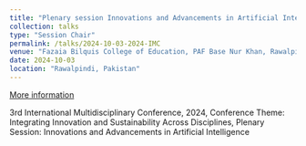 ```yaml
---
title: "Plenary session Innovations and Advancements in Artificial Intelligence at 3rd International Multidisciplinary Conference"
collection: talks
type: "Session Chair"
permalink: /talks/2024-10-03-2024-IMC
venue: "Fazaia Bilquis College of Education, PAF Base Nur Khan, Rawalpindi"
date: 2024-10-03
location: "Rawalpindi, Pakistan"
---
```


[More information](https://www.facebook.com/fbcoew/photos/3rd-international-multidisciplinary-conference-3rd-october-2024/498121246407349/)

3rd International Multidisciplinary Conference, 2024, Conference Theme: Integrating Innovation and Sustainability Across Disciplines, Plenary Session: Innovations and Advancements in Artificial Intelligence